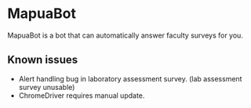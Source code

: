 # MapuaBot
MapuaBot is a bot that can automatically answer faculty surveys for you.

## Known issues
  - Alert handling bug in laboratory assessment survey. (lab assessment survey unusable)
  - ChromeDriver requires manual update.
